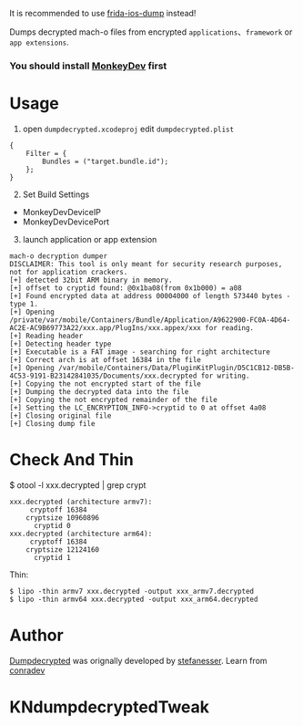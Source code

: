 It is recommended to use [frida-ios-dump](https://github.com/AloneMonkey/frida-ios-dump) instead!

Dumps decrypted mach-o files from encrypted `applications`、`framework` or `app extensions`.    

### You should install [MonkeyDev](https://github.com/AloneMonkey/MonkeyDev) first 


# Usage

1) open `dumpdecrypted.xcodeproj` edit `dumpdecrypted.plist`   

```
{
	Filter = {
		Bundles = ("target.bundle.id");
	};
}
```

2) Set Build Settings

* MonkeyDevDeviceIP      
* MonkeyDevDevicePort

3) launch application or app extension

```
mach-o decryption dumper
DISCLAIMER: This tool is only meant for security research purposes, not for application crackers.
[+] detected 32bit ARM binary in memory.
[+] offset to cryptid found: @0x1ba08(from 0x1b000) = a08
[+] Found encrypted data at address 00004000 of length 573440 bytes - type 1.
[+] Opening /private/var/mobile/Containers/Bundle/Application/A9622900-FC0A-4D64-AC2E-AC9B69773A22/xxx.app/PlugIns/xxx.appex/xxx for reading.
[+] Reading header
[+] Detecting header type
[+] Executable is a FAT image - searching for right architecture
[+] Correct arch is at offset 16384 in the file
[+] Opening /var/mobile/Containers/Data/PluginKitPlugin/D5C1CB12-DB5B-4C53-9191-B23142841035/Documents/xxx.decrypted for writing.
[+] Copying the not encrypted start of the file
[+] Dumping the decrypted data into the file
[+] Copying the not encrypted remainder of the file
[+] Setting the LC_ENCRYPTION_INFO->cryptid to 0 at offset 4a08
[+] Closing original file
[+] Closing dump file
```

# Check And Thin
$ otool -l xxx.decrypted | grep crypt 

```
xxx.decrypted (architecture armv7):
     cryptoff 16384
    cryptsize 10960896
      cryptid 0
xxx.decrypted (architecture arm64):
     cryptoff 16384
    cryptsize 12124160
      cryptid 1
```

Thin:

```  
$ lipo -thin armv7 xxx.decrypted -output xxx_armv7.decrypted  
$ lipo -thin armv64 xxx.decrypted -output xxx_arm64.decrypted
```


# Author

[Dumpdecrypted](https://github.com/stefanesser/dumpdecrypted) was orignally developed by [stefanesser](https://github.com/stefanesser). 
Learn from [conradev](https://github.com/conradev/dumpdecrypted)
# KNdumpdecryptedTweak
